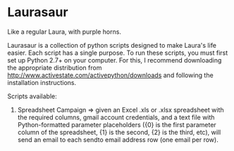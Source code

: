Laurasaur
=========

Like a regular Laura, with purple horns.

Laurasaur is a collection of python scripts designed to make Laura's life easier. Each script has a single purpose. To run these scripts, you must first set up Python 2.7+ on your computer. For this, I recommend downloading the appropriate distribution from http://www.activestate.com/activepython/downloads and following the installation instructions.

Scripts available:

1) Spreadsheet Campaign => given an Excel .xls or .xlsx spreadsheet with the required columns, gmail account credentials, and a text file with Python-formatted parameter placeholders ({0} is the first parameter column of the spreadsheet, {1} is the second, {2} is the third, etc), will send an email to each sendto email address row (one email per row).